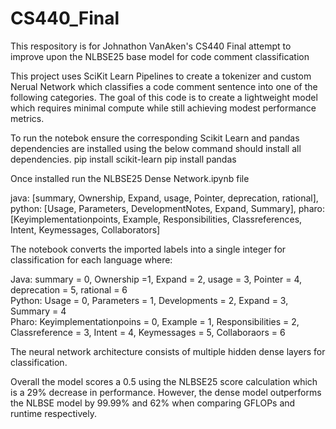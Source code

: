 # CS440_Final
This respository is for Johnathon VanAken's CS440 Final attempt to improve upon the NLBSE25 base model for code comment classification 

This project uses SciKit Learn Pipelines to create a tokenizer and custom Nerual Network which classifies a code comment sentence into one of the following categories. The goal of this code is to create a lightweight model which requires minimal compute while still achieving modest performance metrics.

To run the notebok ensure the corresponding Scikit Learn and pandas dependencies are installed using the below command should install all dependencies.
pip install scikit-learn
pip install pandas

Once installed run the NLBSE25 Dense Network.ipynb file

java: [summary, Ownership, Expand, usage, Pointer, deprecation, rational],
python: [Usage, Parameters, DevelopmentNotes, Expand, Summary],
pharo: [Keyimplementationpoints, Example, Responsibilities, Classreferences, Intent, Keymessages, Collaborators]

The notebook converts the imported labels into a single integer for classification for each language where:

Java: summary = 0, Ownership =1, Expand = 2, usage = 3, Pointer = 4, deprecation = 5, rational = 6               
Python: Usage = 0, Parameters = 1, Developments = 2, Expand = 3, Summary = 4      
Pharo: Keyimplementationpoins = 0, Example = 1, Responsibilities = 2, Classreference = 3, Intent = 4, Keymessages = 5, Collaboraors = 6

The neural network architecture consists of multiple hidden dense layers for classification.

Overall the model scores a 0.5 using the NLBSE25 score calculation which is a 29% decrease in performance. However, the dense model outperforms the NLBSE model by 99.99% and 62% when comparing GFLOPs and runtime respectively.
